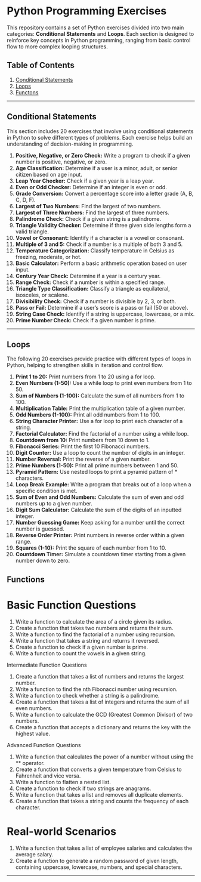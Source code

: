 # Python Programming Exercises

This repository contains a set of Python exercises divided into two main categories: **Conditional Statements** and **Loops**. Each section is designed to reinforce key concepts in Python programming, ranging from basic control flow to more complex looping structures.

## Table of Contents
1. [Conditional Statements](#conditional-statements)
2. [Loops](#loops)
3. [Functons](#Functions)

---

## Conditional Statements

This section includes 20 exercises that involve using conditional statements in Python to solve different types of problems. Each exercise helps build an understanding of decision-making in programming.

1. **Positive, Negative, or Zero Check:** Write a program to check if a given number is positive, negative, or zero.
2. **Age Classification:** Determine if a user is a minor, adult, or senior citizen based on age input.
3. **Leap Year Checker:** Check if a given year is a leap year.
4. **Even or Odd Checker:** Determine if an integer is even or odd.
5. **Grade Conversion:** Convert a percentage score into a letter grade (A, B, C, D, F).
6. **Largest of Two Numbers:** Find the largest of two numbers.
7. **Largest of Three Numbers:** Find the largest of three numbers.
8. **Palindrome Check:** Check if a given string is a palindrome.
9. **Triangle Validity Checker:** Determine if three given side lengths form a valid triangle.
10. **Vowel or Consonant:** Identify if a character is a vowel or consonant.
11. **Multiple of 3 and 5:** Check if a number is a multiple of both 3 and 5.
12. **Temperature Categorization:** Classify temperature in Celsius as freezing, moderate, or hot.
13. **Basic Calculator:** Perform a basic arithmetic operation based on user input.
14. **Century Year Check:** Determine if a year is a century year.
15. **Range Check:** Check if a number is within a specified range.
16. **Triangle Type Classification:** Classify a triangle as equilateral, isosceles, or scalene.
17. **Divisibility Check:** Check if a number is divisible by 2, 3, or both.
18. **Pass or Fail:** Determine if a user’s score is a pass or fail (50 or above).
19. **String Case Check:** Identify if a string is uppercase, lowercase, or a mix.
20. **Prime Number Check:** Check if a given number is prime.

---

## Loops

The following 20 exercises provide practice with different types of loops in Python, helping to strengthen skills in iteration and control flow.

1. **Print 1 to 20:** Print numbers from 1 to 20 using a for loop.
2. **Even Numbers (1-50):** Use a while loop to print even numbers from 1 to 50.
3. **Sum of Numbers (1-100):** Calculate the sum of all numbers from 1 to 100.
4. **Multiplication Table:** Print the multiplication table of a given number.
5. **Odd Numbers (1-100):** Print all odd numbers from 1 to 100.
6. **String Character Printer:** Use a for loop to print each character of a string.
7. **Factorial Calculator:** Find the factorial of a number using a while loop.
8. **Countdown from 10:** Print numbers from 10 down to 1.
9. **Fibonacci Series:** Print the first 10 Fibonacci numbers.
10. **Digit Counter:** Use a loop to count the number of digits in an integer.
11. **Number Reversal:** Print the reverse of a given number.
12. **Prime Numbers (1-50):** Print all prime numbers between 1 and 50.
13. **Pyramid Pattern:** Use nested loops to print a pyramid pattern of * characters.
14. **Loop Break Example:** Write a program that breaks out of a loop when a specific condition is met.
15. **Sum of Even and Odd Numbers:** Calculate the sum of even and odd numbers up to a given number.
16. **Digit Sum Calculator:** Calculate the sum of the digits of an inputted integer.
17. **Number Guessing Game:** Keep asking for a number until the correct number is guessed.
18. **Reverse Order Printer:** Print numbers in reverse order within a given range.
19. **Squares (1-10):** Print the square of each number from 1 to 10.
20. **Countdown Timer:** Simulate a countdown timer starting from a given number down to zero.

## Functions
# Basic Function Questions

1. Write a function to calculate the area of a circle given its radius.
2. Create a function that takes two numbers and returns their sum.
3. Write a function to find the factorial of a number using recursion.
4. Write a function that takes a string and returns it reversed.
5. Create a function to check if a given number is prime.
6. Write a function to count the vowels in a given string.

Intermediate Function Questions

1. Create a function that takes a list of numbers and returns the largest number.
2. Write a function to find the nth Fibonacci number using recursion.
3. Write a function to check whether a string is a palindrome.
4. Create a function that takes a list of integers and returns the sum of all even numbers.
5. Write a function to calculate the GCD (Greatest Common Divisor) of two numbers.
6. Create a function that accepts a dictionary and returns the key with the highest value.

Advanced Function Questions

1. Write a function that calculates the power of a number without using the ** operator.
2. Create a function that converts a given temperature from Celsius to Fahrenheit and vice versa.
3. Write a function to flatten a nested list.
4. Create a function to check if two strings are anagrams.
5. Write a function that takes a list and removes all duplicate elements.
6. Create a function that takes a string and counts the frequency of each character.

# Real-world Scenarios

1. Write a function that takes a list of employee salaries and calculates the average salary.
2. Create a function to generate a random password of given length, containing uppercase, lowercase, numbers, and special characters.

---
